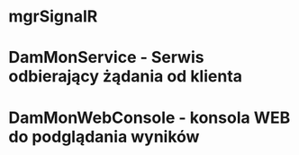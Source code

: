 # mgrSignalR

# DamMonService - Serwis odbierający żądania od klienta
# DamMonWebConsole - konsola WEB do podglądania wyników

